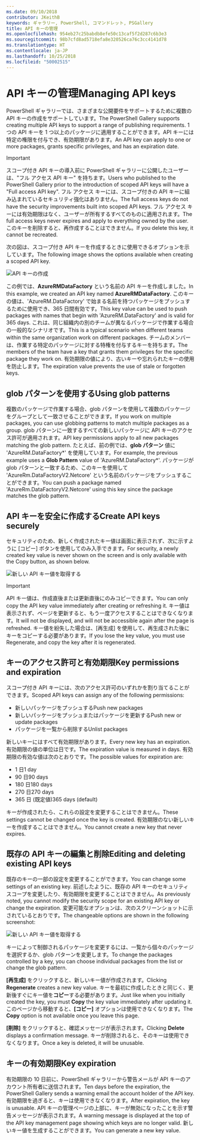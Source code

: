 ```yaml
---
ms.date: 09/10/2018
contributor: JKeithB
keywords: ギャラリー, PowerShell, コマンドレット, PSGallery
title: API キーの管理
ms.openlocfilehash: 954eb27c25babdb8efe50c13caf5f2d287c6b3e3
ms.sourcegitcommit: 98b7cfd8ad5718efa8e320526ca76c3cc4141d78
ms.translationtype: HT
ms.contentlocale: ja-JP
ms.lasthandoff: 10/25/2018
ms.locfileid: "50002515"
---
```

# <a name="managing-api-keys"></a><span data-ttu-id="b4a24-103">API キーの管理</span><span class="sxs-lookup"><span data-stu-id="b4a24-103">Managing API keys</span></span>

<span data-ttu-id="b4a24-104">PowerShell ギャラリーでは、さまざまな公開要件をサポートするために複数の API キーの作成をサポートしています。</span><span class="sxs-lookup"><span data-stu-id="b4a24-104">The PowerShell Gallery supports creating multiple API keys to support a range of publishing requirements.</span></span> <span data-ttu-id="b4a24-105">1 つの API キーを 1 つ以上のパッケージに適用することができます。API キーには特定の権限を付与でき、有効期限があります。</span><span class="sxs-lookup"><span data-stu-id="b4a24-105">An API key can apply to one or more packages, grants specific privileges, and has an expiration date.</span></span>

> [!IMPORTANT]
> <span data-ttu-id="b4a24-106">スコープ付き API キーの導入前に PowerShell ギャラリーに公開したユーザーは、"フル アクセス API キー" を持ちます。</span><span class="sxs-lookup"><span data-stu-id="b4a24-106">Users who published to the PowerShell Gallery prior to the introduction of scoped API keys will have a "Full access API key".</span></span> <span data-ttu-id="b4a24-107">フル アクセス キーには、スコープ付きの API キーに組み込まれているセキュリティ強化はありません。</span><span class="sxs-lookup"><span data-stu-id="b4a24-107">The full access keys do not have the security improvements built into scoped API keys.</span></span> <span data-ttu-id="b4a24-108">フル アクセス キーには有効期限はなく、ユーザーが所有するすべてのものに適用されます。</span><span class="sxs-lookup"><span data-stu-id="b4a24-108">The full access keys never expires and apply to everything owned by the user.</span></span> <span data-ttu-id="b4a24-109">このキーを削除すると、再作成することはできません。</span><span class="sxs-lookup"><span data-stu-id="b4a24-109">If you delete this key, it cannot be recreated.</span></span>

<span data-ttu-id="b4a24-110">次の図は、スコープ付き API キーを作成するときに使用できるオプションを示しています。</span><span class="sxs-lookup"><span data-stu-id="b4a24-110">The following image shows the options available when creating a scoped API key.</span></span>

![API キーの作成](../../Images/PSGallery_KeyScoped.png)

<span data-ttu-id="b4a24-112">この例では、**AzureRMDataFactory** という名前の API キーを作成しました。</span><span class="sxs-lookup"><span data-stu-id="b4a24-112">In this example, we created an API key named **AzureRMDataFactory**.</span></span> <span data-ttu-id="b4a24-113">このキーの値は、'AzureRM.DataFactory' で始まる名前を持つパッケージをプッシュするために使用でき、365 日間有効です。</span><span class="sxs-lookup"><span data-stu-id="b4a24-113">This key value can be used to push packages with names that begin with 'AzureRM.DataFactory' and is valid for 365 days.</span></span> <span data-ttu-id="b4a24-114">これは、同じ組織内の別のチームが異なるパッケージで作業する場合の一般的なシナリオです。</span><span class="sxs-lookup"><span data-stu-id="b4a24-114">This is a typical scenario when different teams within the same organization work on different packages.</span></span> <span data-ttu-id="b4a24-115">チームのメンバーは、作業する特定のパッケージに対する特権を付与するキーを持ちます。</span><span class="sxs-lookup"><span data-stu-id="b4a24-115">The members of the team have a key that grants them privileges for the specific package they work on.</span></span>
<span data-ttu-id="b4a24-116">有効期限の値により、古いキーや忘れられたキーの使用を防止します。</span><span class="sxs-lookup"><span data-stu-id="b4a24-116">The expiration value prevents the use of stale or forgotten keys.</span></span>

## <a name="using-glob-patterns"></a><span data-ttu-id="b4a24-117">glob パターンを使用する</span><span class="sxs-lookup"><span data-stu-id="b4a24-117">Using glob patterns</span></span>

<span data-ttu-id="b4a24-118">複数のパッケージで作業する場合、glob パターンを使用して複数のパッケージをグループとして一致させることができます。</span><span class="sxs-lookup"><span data-stu-id="b4a24-118">If you work on multiple packages, you can use globbing patterns to match multiple packages as a group.</span></span> <span data-ttu-id="b4a24-119">glob パターンに一致するすべての新しいパッケージに API キーのアクセス許可が適用されます。</span><span class="sxs-lookup"><span data-stu-id="b4a24-119">API key permissions apply to all new packages matching the glob pattern.</span></span> <span data-ttu-id="b4a24-120">たとえば、前の例では、**glob パターン** 値に 'AzureRM.DataFactory\*' を使用しています。</span><span class="sxs-lookup"><span data-stu-id="b4a24-120">For example, the previous example uses a **Glob Pattern** value of 'AzureRM.DataFactory\*'.</span></span> <span data-ttu-id="b4a24-121">パッケージが glob パターンと一致するため、このキーを使用して 'AzureRm.DataFactoryV2.Netcore' という名前のパッケージをプッシュすることができます。</span><span class="sxs-lookup"><span data-stu-id="b4a24-121">You can push a package named 'AzureRm.DataFactoryV2.Netcore' using this key since the package matches the glob pattern.</span></span>

## <a name="create-api-keys-securely"></a><span data-ttu-id="b4a24-122">API キーを安全に作成する</span><span class="sxs-lookup"><span data-stu-id="b4a24-122">Create API keys securely</span></span>

<span data-ttu-id="b4a24-123">セキュリティのため、新しく作成されたキー値は画面に表示されず、次に示すように [コピー] ボタンを使用してのみ入手できます。</span><span class="sxs-lookup"><span data-stu-id="b4a24-123">For security, a newly created key value is never shown on the screen and is only available with the Copy button, as shown below.</span></span>

![新しい API キー値を取得する](../../Images/PSGallery_CopyCreatedKey.png)

> [!IMPORTANT]
> <span data-ttu-id="b4a24-125">API キー値は、作成直後または更新直後にのみコピーできます。</span><span class="sxs-lookup"><span data-stu-id="b4a24-125">You can only copy the API key value immediately after creating or refreshing it.</span></span> <span data-ttu-id="b4a24-126">キー値は表示されず、ページを更新すると、もう一度アクセスすることはできなくなります。</span><span class="sxs-lookup"><span data-stu-id="b4a24-126">It will not be displayed, and will not be accessible again after the page is refreshed.</span></span> <span data-ttu-id="b4a24-127">キー値を紛失した場合は、[再生成] を使用して、再生成された後にキーをコピーする必要があります。</span><span class="sxs-lookup"><span data-stu-id="b4a24-127">If you lose the key value, you must use Regenerate, and copy the key after it is regenerated.</span></span>

## <a name="key-permissions-and-expiration"></a><span data-ttu-id="b4a24-128">キーのアクセス許可と有効期限</span><span class="sxs-lookup"><span data-stu-id="b4a24-128">Key permissions and expiration</span></span>

<span data-ttu-id="b4a24-129">スコープ付き API キーには、次のアクセス許可のいずれかを割り当てることができます。</span><span class="sxs-lookup"><span data-stu-id="b4a24-129">Scoped API keys can assign any of the following permissions:</span></span>

- <span data-ttu-id="b4a24-130">新しいパッケージをプッシュする</span><span class="sxs-lookup"><span data-stu-id="b4a24-130">Push new packages</span></span>
- <span data-ttu-id="b4a24-131">新しいパッケージをプッシュまたはパッケージを更新する</span><span class="sxs-lookup"><span data-stu-id="b4a24-131">Push new or update packages</span></span>
- <span data-ttu-id="b4a24-132">パッケージを一覧から削除する</span><span class="sxs-lookup"><span data-stu-id="b4a24-132">Unlist packages</span></span>

<span data-ttu-id="b4a24-133">新しいキーにはすべて有効期限があります。</span><span class="sxs-lookup"><span data-stu-id="b4a24-133">Every new key has an expiration.</span></span> <span data-ttu-id="b4a24-134">有効期限の値の単位は日です。</span><span class="sxs-lookup"><span data-stu-id="b4a24-134">The expiration value is measured in days.</span></span> <span data-ttu-id="b4a24-135">有効期限の有効な値は次のとおりです。</span><span class="sxs-lookup"><span data-stu-id="b4a24-135">The possible values for expiration are:</span></span>

- <span data-ttu-id="b4a24-136">1 日</span><span class="sxs-lookup"><span data-stu-id="b4a24-136">1 day</span></span>
- <span data-ttu-id="b4a24-137">90 日</span><span class="sxs-lookup"><span data-stu-id="b4a24-137">90 days</span></span>
- <span data-ttu-id="b4a24-138">180 日</span><span class="sxs-lookup"><span data-stu-id="b4a24-138">180 days</span></span>
- <span data-ttu-id="b4a24-139">270 日</span><span class="sxs-lookup"><span data-stu-id="b4a24-139">270 days</span></span>
- <span data-ttu-id="b4a24-140">365 日 (既定値)</span><span class="sxs-lookup"><span data-stu-id="b4a24-140">365 days (default)</span></span>

<span data-ttu-id="b4a24-141">キーが作成されたら、これらの設定を変更することはできません。</span><span class="sxs-lookup"><span data-stu-id="b4a24-141">These settings cannot be changed once the key is created.</span></span> <span data-ttu-id="b4a24-142">有効期限のない新しいキーを作成することはできません。</span><span class="sxs-lookup"><span data-stu-id="b4a24-142">You cannot create a new key that never expires.</span></span>

## <a name="editing-and-deleting-existing-api-keys"></a><span data-ttu-id="b4a24-143">既存の API キーの編集と削除</span><span class="sxs-lookup"><span data-stu-id="b4a24-143">Editing and deleting existing API keys</span></span>

<span data-ttu-id="b4a24-144">既存のキーの一部の設定を変更することができます。</span><span class="sxs-lookup"><span data-stu-id="b4a24-144">You can change some settings of an existing key.</span></span> <span data-ttu-id="b4a24-145">前述したように、既存の API キーのセキュリティ スコープを変更したり、有効期限を変更することはできません。</span><span class="sxs-lookup"><span data-stu-id="b4a24-145">As previously noted, you cannot modify the security scope for an existing API key or change the expiration.</span></span> <span data-ttu-id="b4a24-146">変更可能なオプションは、次のスクリーンショットに示されているとおりです。</span><span class="sxs-lookup"><span data-stu-id="b4a24-146">The changeable options are shown in the following screenshot:</span></span>

![新しい API キー値を取得する](../../Images/PSGallery_EditAPIKey.png)

<span data-ttu-id="b4a24-148">キーによって制御されるパッケージを変更するには、一覧から個々のパッケージを選択するか、glob パターンを変更します。</span><span class="sxs-lookup"><span data-stu-id="b4a24-148">To change the packages controlled by a key, you can choose individual packages from the list or change the glob pattern.</span></span>

<span data-ttu-id="b4a24-149">**[再生成]** をクリックすると、新しいキー値が作成されます。</span><span class="sxs-lookup"><span data-stu-id="b4a24-149">Clicking **Regenerate** creates a new key value.</span></span> <span data-ttu-id="b4a24-150">キーを最初に作成したときと同じく、更新後すぐにキー値を**コピー**する必要があります。</span><span class="sxs-lookup"><span data-stu-id="b4a24-150">Just like when you initially created the key, you must **Copy** the key value immediately after updating it.</span></span> <span data-ttu-id="b4a24-151">このページから移動すると、**[コピー]** オプションは使用できなくなります。</span><span class="sxs-lookup"><span data-stu-id="b4a24-151">The **Copy** option is not available once you leave this page.</span></span>

<span data-ttu-id="b4a24-152">**[削除]** をクリックすると、確認メッセージが表示されます。</span><span class="sxs-lookup"><span data-stu-id="b4a24-152">Clicking **Delete** displays a confirmation message.</span></span> <span data-ttu-id="b4a24-153">キーが削除されると、そのキーは使用できなくなります。</span><span class="sxs-lookup"><span data-stu-id="b4a24-153">Once a key is deleted, it will be unusable.</span></span>

## <a name="key-expiration"></a><span data-ttu-id="b4a24-154">キーの有効期限</span><span class="sxs-lookup"><span data-stu-id="b4a24-154">Key expiration</span></span>

<span data-ttu-id="b4a24-155">有効期限の 10 日前に、PowerShell ギャラリーから警告メールが API キーのアカウント所有者に送信されます。</span><span class="sxs-lookup"><span data-stu-id="b4a24-155">Ten days before the expiration, the PowerShell Gallery sends a warning email the account holder of the API key.</span></span> <span data-ttu-id="b4a24-156">有効期限を過ぎると、キーは使用できなくなります。</span><span class="sxs-lookup"><span data-stu-id="b4a24-156">After expiration, the key is unusable.</span></span> <span data-ttu-id="b4a24-157">API キーの管理ページの上部に、キーが無効になったことを示す警告メッセージが表示されます。</span><span class="sxs-lookup"><span data-stu-id="b4a24-157">A warning message is displayed at the top of the API key management page showing which keys are no longer valid.</span></span> <span data-ttu-id="b4a24-158">新しいキー値を生成することができます。</span><span class="sxs-lookup"><span data-stu-id="b4a24-158">You can generate a new key value.</span></span>
